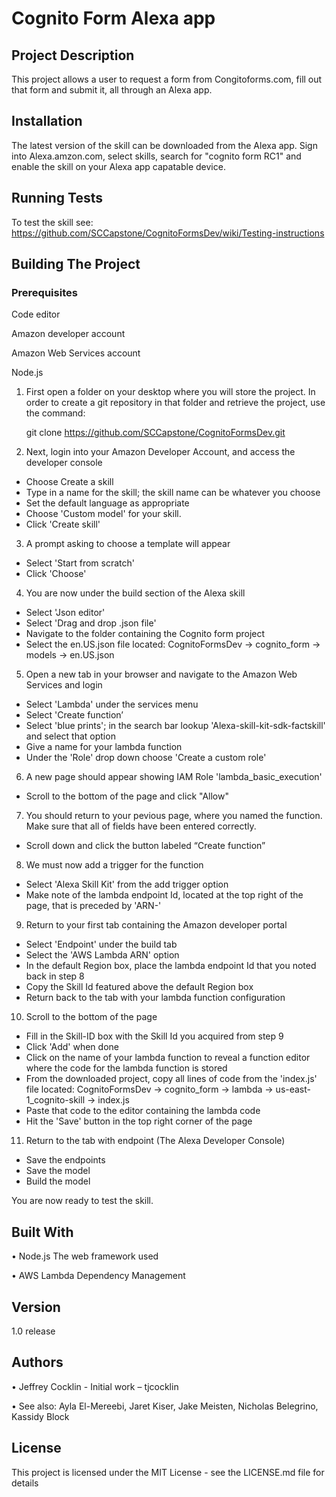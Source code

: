 # Cognito Form Alexa app


## Project Description

This project allows a user to request a form from Congitoforms.com, fill out that form and submit it, all through an Alexa app.

## Installation

The latest version of the skill can be downloaded from the Alexa app. Sign into Alexa.amzon.com, select skills, search for "cognito form RC1" and enable the skill on your Alexa app capatable device.

## Running Tests

To test the skill see: https://github.com/SCCapstone/CognitoFormsDev/wiki/Testing-instructions


## Building The Project

### Prerequisites

Code editor

Amazon developer account

Amazon Web Services account

Node.js

1) First open a folder on your desktop where you will store the project. In order to create a git repository in that folder and retrieve the project, use the command:

   git clone https://github.com/SCCapstone/CognitoFormsDev.git

2) Next, login into your Amazon Developer Account, and access the developer console
- Choose Create a skill
- Type in a name for the skill; the skill name can be whatever you choose
- Set the default language as appropriate
- Choose 'Custom model' for your skill.
- Click 'Create skill'

3) A prompt asking to choose a template will appear
- Select 'Start from scratch'
- Click 'Choose'

4) You are now under the build section of the Alexa skill
- Select 'Json editor'
- Select 'Drag and drop .json file'
- Navigate to the folder containing the Cognito form project
- Select the en.US.json file located: CognitoFormsDev -> cognito_form -> models -> en.US.json


5) Open a new tab in your browser and navigate to the Amazon Web Services and login
- Select 'Lambda' under the services menu
- Select 'Create function’
- Select 'blue prints'; in the search bar lookup 'Alexa-skill-kit-sdk-factskill' and select that option
- Give a name for your lambda function
- Under the 'Role' drop down choose 'Create a custom role'

6) A new page should appear showing IAM Role 'lambda_basic_execution'
- Scroll to the bottom of the page and click "Allow"

7) You should return to your pevious page, where you named the function. Make sure that all of fields have been entered correctly.
- Scroll down and click the button labeled “Create function”

8) We must now add a trigger for the function
- Select 'Alexa Skill Kit' from the add trigger option
- Make note of the lambda endpoint Id, located at the top right of the page, that is preceded by 'ARN-'

9) Return to your first tab containing the Amazon developer portal
- Select 'Endpoint' under the build tab
- Select the 'AWS Lambda ARN' option
- In the default Region box, place the lambda endpoint Id that you noted back in step 8
- Copy the Skill Id featured above the default Region box
- Return back to the tab with your lambda function configuration


10) Scroll to the bottom of the page
- Fill in the Skill-ID box with the Skill Id you acquired from step 9
- Click 'Add' when done
- Click on the name of your lambda function to reveal a function editor where the code for the lambda function is stored
- From the downloaded project, copy all lines of code from the  'index.js' file located: CognitoFormsDev -> cognito_form -> lambda -> us-east-1_cognito-skill -> index.js
- Paste that code to the editor containing the lambda code
- Hit the 'Save' button in the top right corner of the page


11) Return to the tab with endpoint (The Alexa Developer Console)
- Save the endpoints
- Save the model
- Build the model

You are now ready to test the skill.

## Built With

•	Node.js The web framework used

•	AWS Lambda Dependency Management

## Version

1.0 release

## Authors

•	Jeffrey Cocklin - Initial work – tjcocklin

•	See also:  Ayla El-Mereebi, Jaret Kiser, Jake Meisten, Nicholas Belegrino, Kassidy Block

## License

This project is licensed under the MIT License - see the LICENSE.md file for details
